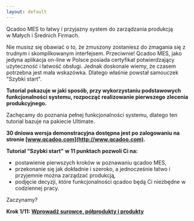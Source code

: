 ```yaml
---
layout: default
---
```

 Qcadoo MES to łatwy i przyjazny system do zarządzania produkcją w&nbsp;Małych i&nbsp;Średnich Firmach.&nbsp; 
  

Nie musisz się obawiać o to, że zmuszony zostaniesz do zmagania się z trudnym i&nbsp;skomplikowanym interfejsem. Przeciwnie! Qcadoo MES, jako jedyna aplikacja on-line w Polsce posiada certyfikat potwierdzający użyteczność i łatwość obsługi. Jednak doskonale wiemy, że czasem potrzebna jest mała wskazówka. Dlatego właśnie powstał samouczek "Szybki start".

  

**Tutorial pokazuje w jaki sposób, przy wykorzystaniu podstawowych funkcjonalności systemu, rozpocząć realizowanie pierwszego zlecenia produkcyjnego.**

  

Zachęcamy do poznania pełnej funkcjonalności systemu, dlatego ten tutorial bazuje na pakiecie Ultimate.
  

**30 dniowa wersja demonstracyjna dostępna jest po zalogowaniu na stronie [www.qcadoo.com](http://www.qcadoo.com).**

  

  

**Tutorial "Szybki start" w 11 punktach pozwoli Ci na:**

- postawienie pierwszych kroków w poznawaniu qcadoo MES,
- przekonanie się jak dokładnie i szeroko, a jednocześnie łatwo i przyjemnie można zarządzać produkcją,
- podjęcie decyzji, które funkcjonalności qcadoo będą Ci niezbędne w codziennej pracy.

  

Zaczynamy?
  
**Krok 1/11: [Wprowadź surowce, półprodukty i produkty](/introduction/krok-1-produkty-1)**
